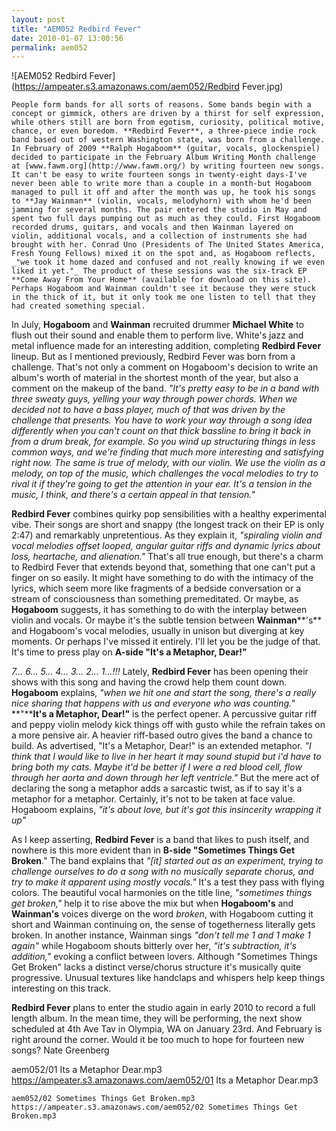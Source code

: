 ```yaml
---
layout: post
title: "AEM052 Redbird Fever"
date: 2010-01-07 13:00:56
permalink: aem052
---
```

![AEM052 Redbird Fever](https://ampeater.s3.amazonaws.com/aem052/Redbird Fever.jpg)

    People form bands for all sorts of reasons. Some bands begin with a concept or gimmick, others are driven by a thirst for self expression, while others still are born from egotism, curiosity, political motive, chance, or even boredom. **Redbird Fever**, a three-piece indie rock band based out of western Washington state, was born from a challenge. In February of 2009 **Ralph Hogaboom** (guitar, vocals, glockenspiel) decided to participate in the February Album Writing Month challenge at [www.fawm.org](http://www.fawm.org/) by writing fourteen new songs. It can't be easy to write fourteen songs in twenty-eight days-I've never been able to write more than a couple in a month-but Hogaboom managed to pull it off and after the month was up, he took his songs to **Jay Wainman** (violin, vocals, melodyhorn) with whom he'd been jamming for several months. The pair entered the studio in May and spent two full days pumping out as much as they could. First Hogaboom recorded drums, guitars, and vocals and then Wainman layered on violin, additional vocals, and a collection of instruments she had brought with her. Conrad Uno (Presidents of The United States America, Fresh Young Fellows) mixed it on the spot and, as Hogaboom reflects, _"we took it home dazed and confused and not really knowing if we even liked it yet."_ The product of these sessions was the six-track EP **Come Away From Your Home** (available for download on this site). Perhaps Hogaboom and Wainman couldn't see it because they were stuck in the thick of it, but it only took me one listen to tell that they had created something special.

In July, **Hogaboom** and **Wainman** recruited drummer **Michael White** to flush out their sound and enable them to perform live. White's jazz and metal influence made for an interesting addition, completing **Redbird Fever** lineup. But as I mentioned previously, Redbird Fever was born from a challenge. That's not only a comment on Hogaboom's decision to write an album's worth of material in the shortest month of the year, but also a comment on the makeup of the band. _"It's pretty easy to be in a band with three sweaty guys, yelling your way through power chords. When we decided not to have a bass player, much of that was driven by the challenge that presents. You have to work your way through a song idea differently when you can't count on that thick bassline to bring it back in from a drum break, for example. So you wind up structuring things in less common ways, and we're finding that much more interesting and satisfying right now. The same is true of melody, with our violin. We use the violin as a melody, on top of the music, which challenges the vocal melodies to try to rival it if they're going to get the attention in your ear. It's a tension in the music, I think, and there's a certain appeal in that tension."_

**Redbird Fever** combines quirky pop sensibilities with a healthy experimental vibe. Their songs are short and snappy (the longest track on their EP is only 2:47) and remarkably unpretentious. As they explain it, _"spiraling violin and vocal melodies offset looped, angular guitar riffs and dynamic lyrics about loss, heartache, and alienation."_ That's all true enough, but there's a charm to Redbird Fever that extends beyond that, something that one can't put a finger on so easily. It might have something to do with the intimacy of the lyrics, which seem more like fragments of a bedside conversation or a stream of consciousness than something premeditated. Or maybe, as **Hogaboom** suggests, it has something to do with the interplay between violin and vocals. Or maybe it's the subtle tension between **Wainman****'s** and Hogaboom's vocal melodies, usually in unison but diverging at key moments. Or perhaps I've missed it entirely. I'll let you be the judge of that. It's time to press play on **A-side "It's a Metaphor, Dear!"**

_7... 6... 5... 4... 3... 2... 1...!!!_ Lately, **Redbird Fever** has been opening their shows with this song and having the crowd help them count down. **Hogaboom** explains, _"when we hit one and start the song, there's a really nice sharing that happens with us and everyone who was counting."_ **"****It's a Metaphor, Dear!"** is the perfect opener. A percussive guitar riff and peppy violin melody kick things off with gusto while the refrain takes on a more pensive air. A heavier riff-based outro gives the band a chance to build. As advertised, "It's a Metaphor, Dear!" is an extended metaphor. _"I think that I would like to live in her heart it may sound stupid but i'd have to bring both my cats. Maybe it'd be better if I were a red blood cell, flow through her aorta and down through her left ventricle."_ But the mere act of declaring the song a metaphor adds a sarcastic twist, as if to say it's a metaphor for a metaphor. Certainly, it's not to be taken at face value. Hogaboom explains, _"it's about love, but it's got this insincerity wrapping it up"_

As I keep asserting, **Redbird Fever** is a band that likes to push itself, and nowhere is this more evident than in **B-side "Sometimes Things Get Broken**." The band explains that _"\[it\] started out as an experiment, trying to challenge ourselves to do a song with no musically separate chorus, and try to make it apparent using mostly vocals."_ It's a test they pass with flying colors. The beautiful vocal harmonies on the title line, _"sometimes things get broken,"_ help it to rise above the mix but when **Hogaboom's** and **Wainman's** voices diverge on the word _broken_, with Hogaboom cutting it short and Wainman continuing on, the sense of togetherness literally gets broken. In another instance, Wainman sings _"don't tell me 1 and 1 make 1 again"_ while Hogaboom shouts bitterly over her, _"it's subtraction, it's addition,"_ evoking a conflict between lovers. Although "Sometimes Things Get Broken" lacks a distinct verse/chorus structure it's musically quite progressive. Unusual textures like handclaps and whispers help keep things interesting on this track.

**Redbird Fever** plans to enter the studio again in early 2010 to record a full length album. In the mean time, they will be performing, the next show scheduled at 4th Ave Tav in Olympia, WA on January 23rd. And February is right around the corner. Would it be too much to hope for fourteen new songs? Nate Greenberg
  
  aem052/01 Its a Metaphor Dear.mp3
    https://ampeater.s3.amazonaws.com/aem052/01 Its a Metaphor Dear.mp3
    
    aem052/02 Sometimes Things Get Broken.mp3
    https://ampeater.s3.amazonaws.com/aem052/02 Sometimes Things Get Broken.mp3
    
    
